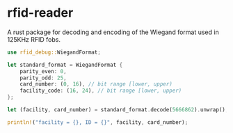 # rfid-reader

A rust package for decoding and encoding of the Wiegand format used in 125KHz
RFID fobs.


```rust
use rfid_debug::WiegandFormat;

let standard_format = WiegandFormat {
    parity_even: 0,
    parity_odd: 25,
    card_number: (0, 16), // bit range [lower, upper)
    facility_code: (16, 24), // bit range [lower, upper)
};

let (facility, card_number) = standard_format.decode(5666862).unwrap();

println!("facility = {}, ID = {}", facility, card_number);
```
